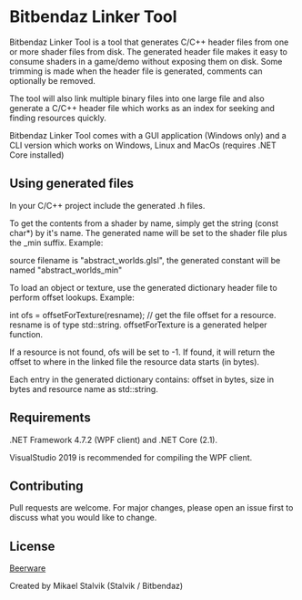 # Bitbendaz Linker Tool

Bitbendaz Linker Tool is a tool that generates C/C++ header files from one or more shader files from disk.
The generated header file makes it easy to consume shaders in a game/demo without exposing them on disk.
Some trimming is made when the header file is generated, comments can optionally be removed.

The tool will also link multiple binary files into one large file and also generate a C/C++ header file which works as an index for seeking and finding resources quickly.

Bitbendaz Linker Tool comes with a GUI application (Windows only) and a CLI version which works on Windows, Linux and MacOs (requires .NET Core installed)

## Using generated files

In your C/C++ project include the generated .h files.

To get the contents from a shader by name, simply get the string (const char*) by it's name. The generated name will be set to the shader file plus the \_min suffix. Example:

  source filename is "abstract_worlds.glsl", the generated constant will be named "abstract_worlds_min"

To load an object or texture, use the generated dictionary header file to perform offset lookups. Example:
	
  int ofs = offsetForTexture(resname); // get the file offset for a resource. resname is of type std::string.
  offsetForTexture is a generated helper function.
  
If a resource is not found, ofs will be set to -1. If found, it will return the offset to where in the linked file the resource data starts (in bytes).

Each entry in the generated dictionary contains: offset in bytes, size in bytes and resource name as std::string.


## Requirements
.NET Framework 4.7.2 (WPF client) and .NET Core (2.1).

VisualStudio 2019 is recommended for compiling the WPF client.


## Contributing
Pull requests are welcome. For major changes, please open an issue first to discuss what you would like to change.

## License
[Beerware](https://en.wikipedia.org/wiki/Beerware)


Created by Mikael Stalvik (Stalvik / Bitbendaz)
